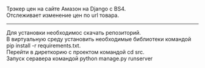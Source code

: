 Трэкер цен на сайте Амазон на Django с BS4. <br>
Отслеживает изменение цен по url товара.<hr>
Для установки необходимос скачать репозиторий.<br>
В виртуальную среду установить необходимые библиотеки командой pip install -r requirements.txt.<br>
Перейти в диреткорию с проектом командой cd src.<br>
Запуск серавера командой python manage.py runserver